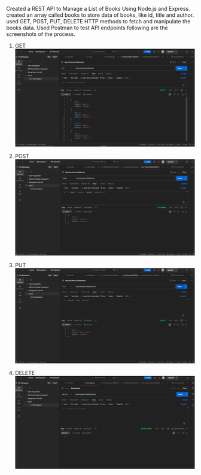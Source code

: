  Created a REST API to Manage a List of Books Using Node.js and Express.
 created an array called books to store data of books, like id, title and author.
 used GET, POST, PUT, DELETE HTTP methods to fetch and manipulate the books data.
 Used Postman to test API endpoints
 following are the screenshots of the process.
 1. GET
 ![alt text](Screenshot-one.png)

 2. POST
 ![alt text](Screenshot-two.png)

 3. PUT
 ![alt text](Screenshot-three.png)

 4. DELETE
 ![alt text](Screenshot-four.png)
